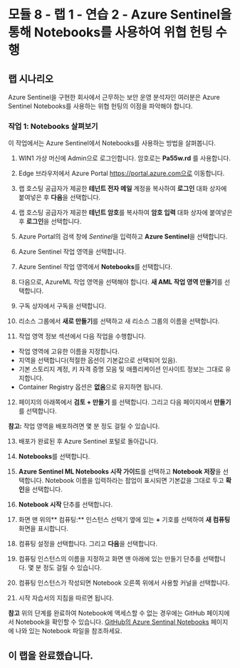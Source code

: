 ﻿# 모듈 8 - 랩 1 - 연습 2 - Azure Sentinel을 통해 Notebooks를 사용하여 위협 헌팅 수행

## 랩 시나리오

Azure Sentinel을 구현한 회사에서 근무하는 보안 운영 분석자인 여러분은 Azure Sentinel Notebooks를 사용하는 위협 헌팅의 이점을 파악해야 합니다.

### 작업 1: Notebooks 살펴보기

이 작업에서는 Azure Sentinel에서 Notebooks를 사용하는 방법을 살펴봅니다.

1. WIN1 가상 머신에 Admin으로 로그인합니다. 암호로는 **Pa55w.rd** 를 사용합니다.  

2. Edge 브라우저에서 Azure Portal https://portal.azure.com으로 이동합니다.

3. 랩 호스팅 공급자가 제공한 **테넌트 전자 메일** 계정을 복사하여 **로그인** 대화 상자에 붙여넣은 후 **다음**을 선택합니다.

4. 랩 호스팅 공급자가 제공한 **테넌트 암호**를 복사하여 **암호 입력** 대화 상자에 붙여넣은 후 **로그인**을 선택합니다.

5. Azure Portal의 검색 창에 *Sentinel*을 입력하고 **Azure Sentinel**을 선택합니다.

6. Azure Sentinel 작업 영역을 선택합니다.

7. Azure Sentinel 작업 영역에서 **Notebooks**를 선택합니다.

8. 다음으로, AzureML 작업 영역을 선택해야 합니다. **새 AML 작업 영역 만들기**를 선택합니다.

9.	구독 상자에서 구독을 선택합니다.

10.	리소스 그룹에서 **새로 만들기**를 선택하고 새 리소스 그룹의 이름을 선택합니다. 

11.	작업 영역 정보 섹션에서 다음 작업을 수행합니다.
- 작업 영역에 고유한 이름을 지정합니다.
- 지역을 선택합니다(적절한 옵션이 기본값으로 선택되어 있음).
- 기본 스토리지 계정, 키 자격 증명 모음 및 애플리케이션 인사이트 정보는 그대로 유지합니다.
- Container Registry 옵션은 **없음**으로 유지하면 됩니다.

12.	페이지의 아래쪽에서 **검토 + 만들기** 를 선택합니다. 그리고 다음 페이지에서 **만들기**를 선택합니다. 

**참고:** 작업 영역을 배포하려면 몇 분 정도 걸릴 수 있습니다. 

13.	배포가 완료된 후 Azure Sentinel 포털로 돌아갑니다.

14. **Notebooks**를 선택합니다. 

15. **Azure Sentinel ML Notebooks 시작 가이드**를 선택하고 **Notebook 저장**을 선택합니다.  Notebook 이름을 입력하라는 팝업이 표시되면 기본값을 그대로 두고 **확인**을 선택합니다.

16. **Notebook 시작** 단추를 선택합니다.

17.	화면 맨 위의** 컴퓨팅:** 인스턴스 선택기 옆에 있는 **+** 기호를 선택하여 **새 컴퓨팅** 화면을 표시합니다.

18.	컴퓨팅 설정을 선택합니다. 그리고 **다음**을 선택합니다.

19.	컴퓨팅 인스턴스의 이름을 지정하고 화면 맨 아래에 있는 만들기 단추를 선택합니다.  몇 분 정도 걸릴 수 있습니다.

20.	컴퓨팅 인스턴스가 작성되면 Notebook 오른쪽 위에서 사용할 커널을 선택합니다.

21. 시작 자습서의 지침을 따르면 됩니다.

**참고** 위의 단계를 완료하여 Notebook에 액세스할 수 없는 경우에는 GitHub 페이지에서 Notebook을 확인할 수 있습니다.  [GitHub의 Azure Sentinal Notebooks](https://github.com/Azure/Azure-Sentinel-Notebooks/blob/8122bca32387d60a8ee9c058ead9d3ab8f4d61e6/A%20Getting%20Started%20Guide%20For%20Azure%20Sentinel%20ML%20Notebooks.ipynb) 페이지에 나와 있는 Notebook 파일을 참조하세요. 

## 이 랩을 완료했습니다.